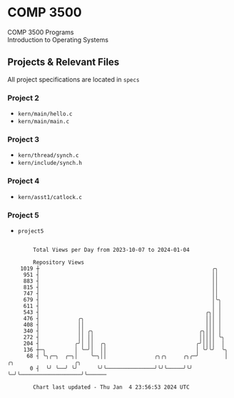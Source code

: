 # COMP 3500
COMP 3500 Programs  
Introduction to Operating Systems  
## Projects & Relevant Files
All project specifications are located in `specs`
### Project 2
- `kern/main/hello.c`
- `kern/main/main.c`
### Project 3
- `kern/thread/synch.c`
- `kern/include/synch.h`
### Project 4
- `kern/asst1/catlock.c`
### Project 5
- `project5`

```

        Total Views per Day from 2023-10-07 to 2024-01-04

        Repository Views
    1019 ┼                                                      ╭╮
     951 ┤                                                      ││
     883 ┤                                                      ││
     815 ┤                                                      ││
     747 ┤                                                      ││
     679 ┤                                                      │╰╮
     611 ┤                                                      │ │
     543 ┤                                                    ╭╮│ │
     476 ┤            ╭╮                                      │││ │
     408 ┤            ││                                      │││ │
     340 ┤            ││ ╭╮                                 ╭╮│││ │
     272 ┤            ││ ││                                 │││││ ╰╮
     204 ┤           ╭╯│ ││  ╭╮                            ╭╯││││  │
     136 ┼─╮         │ ╰─╯│  ││                            │ ╰╯╰╯  ╰╮
      68 ┤ ╰╮╭─╮  ╭─╮│    ╰─╮││               ╭╮╭╮     ╭╮╭─╯        │ ╭╮                   ╭╮
       0 ┤  ╰╯ ╰──╯ ╰╯      ╰╯╰───────────────╯╰╯╰─────╯╰╯          ╰─╯╰───────────────────╯╰──────

        Chart last updated - Thu Jan  4 23:56:53 2024 UTC
        
```
